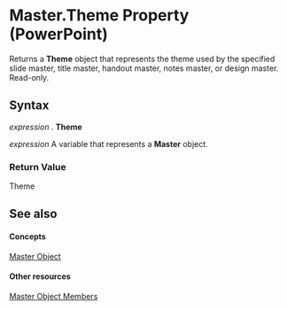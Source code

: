 
# Master.Theme Property (PowerPoint)

Returns a  **Theme** object that represents the theme used by the specified slide master, title master, handout master, notes master, or design master. Read-only.


## Syntax

 _expression_ . **Theme**

 _expression_ A variable that represents a **Master** object.


### Return Value

Theme


## See also


#### Concepts


[Master Object](22e8805e-6469-1a34-7f7b-f1ea5c6c49ff.md)
#### Other resources


[Master Object Members](156762f4-61b8-43d0-2ce3-3069184cc225.md)
